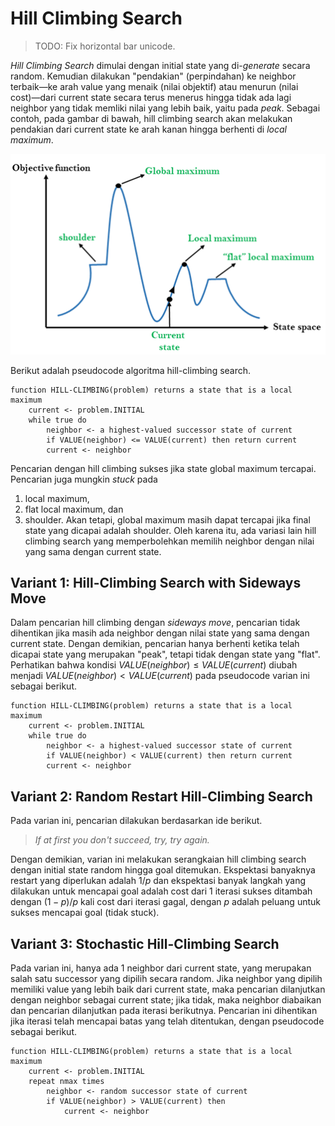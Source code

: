 # Hill Climbing Search

>TODO: Fix horizontal bar unicode.

*Hill Climbing Search* dimulai dengan initial state yang di-*generate* secara random. Kemudian dilakukan "pendakian" (perpindahan) ke neighbor terbaik―ke arah value yang menaik (nilai objektif) atau menurun (nilai cost)―dari current state secara terus menerus hingga tidak ada lagi neighbor yang tidak memliki nilai yang lebih baik, yaitu pada *peak*. Sebagai contoh, pada gambar di bawah, hill climbing search akan melakukan pendakian dari current state ke arah kanan hingga berhenti di *local maximum*.

![Hill Climbing Search](./images/hill-climbing.png)

Berikut adalah pseudocode algoritma hill-climbing search.
```
function HILL-CLIMBING(problem) returns a state that is a local maximum
	current <- problem.INITIAL
	while true do
		neighbor <- a highest-valued successor state of current
		if VALUE(neighbor) <= VALUE(current) then return current
		current <- neighbor
```

Pencarian dengan hill climbing sukses jika state global maximum tercapai. Pencarian juga mungkin *stuck* pada
1) local maximum,
2) flat local maximum, dan
3) shoulder.
Akan tetapi, global maximum masih dapat tercapai jika final state yang dicapai adalah shoulder. Oleh karena itu, ada variasi lain hill climbing search yang memperbolehkan memilih neighbor dengan nilai yang sama dengan current state.

## Variant 1: Hill-Climbing Search with Sideways Move
Dalam pencarian hill climbing dengan *sideways move*, pencarian tidak dihentikan jika masih ada neighbor dengan nilai state yang sama dengan current state. Dengan demikian, pencarian hanya berhenti ketika telah dicapai state yang merupakan "peak", tetapi tidak dengan state yang "flat". Perhatikan bahwa kondisi $VALUE(neighbor) \leq VALUE(current)$ diubah menjadi  $VALUE(neighbor) \lt VALUE(current)$ pada pseudocode varian ini sebagai berikut.

```
function HILL-CLIMBING(problem) returns a state that is a local maximum
	current <- problem.INITIAL
	while true do
		neighbor <- a highest-valued successor state of current
		if VALUE(neighbor) < VALUE(current) then return current
		current <- neighbor
```

## Variant 2: Random Restart Hill-Climbing Search
Pada varian ini, pencarian dilakukan berdasarkan ide berikut.

>*If at first you don't succeed, try, try again.*

Dengan demikian, varian ini melakukan serangkaian hill climbing search dengan initial state random hingga goal ditemukan. Ekspektasi banyaknya restart yang diperlukan adalah $1/p$ dan ekspektasi banyak langkah yang dilakukan untuk mencapai goal adalah cost dari 1 iterasi sukses ditambah dengan $(1 - p)/p$ kali cost dari iterasi gagal, dengan $p$ adalah peluang untuk sukses mencapai goal (tidak stuck).

## Variant 3: Stochastic Hill-Climbing Search
Pada varian ini, hanya ada 1 neighbor dari current state, yang merupakan salah satu successor yang dipilih secara random. Jika neighbor yang dipilih memiliki value yang lebih baik dari current state, maka pencarian dilanjutkan dengan neighbor sebagai current state; jika tidak, maka neighbor diabaikan dan pencarian dilanjutkan pada iterasi berikutnya. Pencarian ini dihentikan jika iterasi telah mencapai batas yang telah ditentukan, dengan pseudocode sebagai berikut.

```
function HILL-CLIMBING(problem) returns a state that is a local maximum
	current <- problem.INITIAL
	repeat nmax times
		neighbor <- random successor state of current
		if VALUE(neighbor) > VALUE(current) then
			current <- neighbor
```